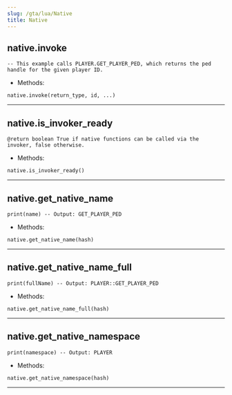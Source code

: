 ```yaml
---
slug: /gta/lua/Native
title: Native
---
```


## native.invoke
`-- This example calls PLAYER.GET_PLAYER_PED, which returns the ped handle for the given player ID.`

- Methods:

`native.invoke(return_type, id, ...)`

---

## native.is_invoker_ready
`@return boolean True if native functions can be called via the invoker, false otherwise.`

- Methods:

`native.is_invoker_ready()`

---

## native.get_native_name
`print(name) -- Output: GET_PLAYER_PED`

- Methods:

`native.get_native_name(hash)`

---

## native.get_native_name_full
`print(fullName) -- Output: PLAYER::GET_PLAYER_PED`

- Methods:

`native.get_native_name_full(hash)`

---

## native.get_native_namespace
`print(namespace) -- Output: PLAYER`

- Methods:

`native.get_native_namespace(hash)`

---

